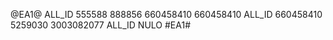@EA1@
ALL_ID
555588
888856
660458410
660458410
ALL_ID
660458410
5259030
3003082077
ALL_ID
NULO
#EA1#
